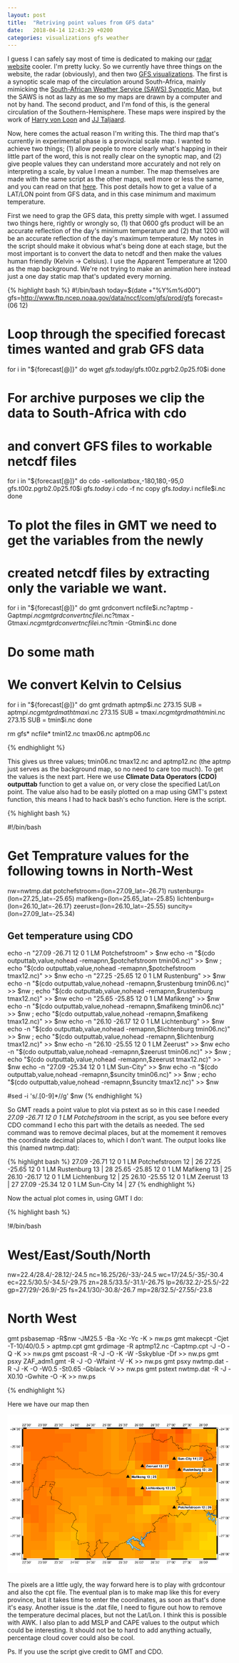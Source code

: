 ```yaml
---
layout: post
title:  "Retriving point values from GFS data"
date:   2018-04-14 12:43:29 +0200
categories: visualizations gfs weather  
---
```


I guess I can safely say most of time is dedicated to making our [radar
website](http://www.lekewenaradar.co.za) cooler. I'm pretty lucky. So we
currently have three things on the website, the radar (obviously), and then two
[GFS visualizations](http://www.lekwenaradar.co.za/forecast.html). The first is
a synoptic scale map of the circulation around South-Africa, mainly mimicking
the [South-African Weather Service (SAWS) Synoptic
Map](http://www.weathersa.co.za/observations/synoptic-charts), but the SAWS is
not as lazy as me so my maps are drawn by a computer and not by hand. The
second product, and I'm fond of this, is the general circulation of the
Southern-Hemisphere. These maps were inspired by the work of [Harry von
Loon](https://scholar.google.com/scholar?hl=en&as_sdt=0%2C5&q=harry+von+loon&oq=harry+von+loon)
and [JJ
Taljaard](https://scholar.google.com/scholar?hl=en&as_sdt=0%2C5&q=jj+taljaardt+synoptic&btnG=).

Now, here comes the actual reason I'm writing this. The third map that's
currently in experimental phase is a provincial scale map. I wanted to achieve
two things; (1) allow people to more clearly what's happing in their little
part of the word, this is not really clear on the synoptic map, and (2) give
people values they can understand more accurately and not rely on interpreting
a scale, by value I mean a number. The map themselves are made with the same
script as the other maps, well more or less the same, and you can read on that
[here](https://www.hennohavenga.com/weather/bash/gmt/2018/01/28/forecasting-weather-with-bash-and-other-linux-tools.html).
This post details how to get a value of a LAT/LON point from GFS data, and in this case minimum and maximum temperature.

First we need to grap the GFS data, this pretty simple with wget. I assumed two
things here, rightly or wrongly so, (1) that 0600 gfs product will be an
accurate reflection of the day's minimum temperature and (2) that 1200 will be
an accurate reflection of the day's maximum temperature. My notes in the script
should make it obvious what's being done at each stage, but the most important
is to convert the data to netcdf and then make the values human friendly
(Kelvin -> Celsius). I use the Apparent Temperature at 1200 as the map background.
We're not trying to make an animation here instead just a one day static map that's
updated every morning.

{% highlight bash %}
#!/bin/bash
today=$(date +"%Y%m%d00")
gfs=http://www.ftp.ncep.noaa.gov/data/nccf/com/gfs/prod/gfs
forecast=(06 12)

# Loop through the specified forecast times wanted and grab GFS data
for i in "${forecast[@]}" 
do 
    wget $gfs.$today/gfs.t00z.pgrb2.0p25.f0$i 
done

# For archive purposes we clip the data to South-Africa with cdo
# and convert GFS files to workable netcdf files
for i in "${forecast[@]}"  
do 
    cdo -sellonlatbox,-180,180,-95,0 gfs.t00z.pgrb2.0p25.f0$i gfs.$today.$i 
    cdo -f nc copy gfs.$today.$i ncfile$i.nc 
done

# To plot the files in GMT we need to get the variables from the newly 
# created netcdf files by extracting only the variable we want.
for i in "${forecast[@]}" 
do
    gmt grdconvert ncfile$i.nc\?aptmp -Gaptmp$i.nc
    gmt grdconvert ncfile$i.nc\?tmax  -Gtmax$i.nc
    gmt grdconvert ncfile$i.nc\?tmin  -Gtmin$i.nc
done

# Do some math
# We convert Kelvin to Celsius
for i in "${forecast[@]}" 
do
    gmt grdmath aptmp$i.nc 273.15 SUB = aptmp$i.nc
    gmt grdmath tmax$i.nc 273.15 SUB = tmax$i.nc
    gmt grdmath tmin$i.nc 273.15 SUB = tmin$i.nc
done

rm gfs* ncfile* tmin12.nc tmax06.nc aptmp06.nc

{% endhighlight %}

This gives us three values; tmin06.nc tmax12.nc and aptmp12.nc (the aptmp just
serves as the background map, so no need to care too much). To get the values is
the next part. Here we use **Climate Data Operators (CDO)** **outputtab** function to
get a value on, or very close the specified Lat/Lon point. The value also had to be
easily plotted on a map using GMT's pstext function, this means I had to hack bash's
echo function. Here is the script.

{% highlight bash %}

#!/bin/bash
# Get Temprature values for the following towns in North-West

nw=nwtmp.dat
potchefstroom=(lon=27.09_lat=-26.71) 
rustenburg=(lon=27.25_lat=-25.65)
mafikeng=(lon=25.65_lat=-25.85)
lichtenburg=(lon=26.10_lat=-26.17)
zeerust=(lon=26.10_lat=-25.55)
suncity=(lon=27.09_lat=-25.34)

## Get temperature using CDO 
echo -n "27.09 -26.71 12 0 1 LM Potchefstroom" > $nw
echo -n "$(cdo outputtab,value,nohead -remapnn,$potchefstroom tmin06.nc)" >> $nw ; echo "$(cdo outputtab,value,nohead -remapnn,$potchefstroom tmax12.nc)" >> $nw 
echo -n "27.25 -25.65 12 0 1 LM Rustenburg" >> $nw
echo -n "$(cdo outputtab,value,nohead -remapnn,$rustenburg tmin06.nc)" >> $nw ; echo "$(cdo outputtab,value,nohead -remapnn,$rustenburg tmax12.nc)" >> $nw 
echo -n "25.65 -25.85 12 0 1 LM Mafikeng" >> $nw
echo -n "$(cdo outputtab,value,nohead -remapnn,$mafikeng tmin06.nc)" >> $nw ; echo "$(cdo outputtab,value,nohead -remapnn,$mafikeng tmax12.nc)" >> $nw 
echo -n "26.10 -26.17 12 0 1 LM Lichtenburg" >> $nw
echo -n "$(cdo outputtab,value,nohead -remapnn,$lichtenburg tmin06.nc)" >> $nw ; echo "$(cdo outputtab,value,nohead -remapnn,$lichtenburg tmax12.nc)" >> $nw 
echo -n "26.10 -25.55 12 0 1 LM Zeerust" >> $nw
echo -n "$(cdo outputtab,value,nohead -remapnn,$zeerust tmin06.nc)" >> $nw ; echo "$(cdo outputtab,value,nohead -remapnn,$zeerust tmax12.nc)" >> $nw 
echo -n "27.09 -25.34 12 0 1 LM Sun-City" >> $nw
echo -n "$(cdo outputtab,value,nohead -remapnn,$suncity tmin06.nc)" >> $nw ; echo "$(cdo outputtab,value,nohead -remapnn,$suncity tmax12.nc)" >> $nw 

#sed -i 's/\.[0-9]*//g' $nw 
{% endhighlight %}

So GMT reads a point value to plot via pstext as <LAT LON FONTSIZE ANGLE
FONTTYPE NAME> so in this case I needed *27.09 -26.71 12 0 1 LM
Potchefstroom* in the script, as you see before every CDO command I echo this
part with the details as needed. The sed command was to remove decimal places,
but at the momement it removes the coordinate decimal places to, which I don't want.
The output looks like this (named nwtmp.dat):

{% highlight bash %}
27.09 -26.71 12 0 1 LM Potchefstroom 12 | 26 
27.25 -25.65 12 0 1 LM Rustenburg 13 | 28 
25.65 -25.85 12 0 1 LM Mafikeng 13 | 25 
26.10 -26.17 12 0 1 LM Lichtenburg 12 | 25 
26.10 -25.55 12 0 1 LM Zeerust 13 | 27 
27.09 -25.34 12 0 1 LM Sun-City 14 | 27 
{% endhighlight %}

Now the actual plot comes in, using GMT I do:

{% highlight bash %}

!#/bin/bash

# West/East/South/North
nw=22.4/28.4/-28.12/-24.5
nc=16.25/26/-33/-24.5
wc=17/24.5/-35/-30.4
ec=22.5/30.5/-34.5/-29.75
zn=28.5/33.5/-31.1/-26.75
lp=26/32.2/-25.5/-22
gp=27/29/-26.9/-25
fs=24.1/30/-30.8/-26.7
mp=28/32.5/-27.55/-23.8

# North West
gmt psbasemap  -R$nw -JM25.5 -Ba -Xc -Yc -K > nw.ps
gmt makecpt    -Cjet -T-10/40/0.5 > aptmp.cpt
gmt grdimage   -R aptmp12.nc -Captmp.cpt -J -O -Q -K >> nw.ps
gmt pscoast    -R -J -O -K -W -Sskyblue -Df >> nw.ps
gmt psxy        ZAF_adm1.gmt -R -J -O -Wfaint -V -K >> nw.ps
gmt psxy        nwtmp.dat -R -J -K -O -W0.5 -St0.65 -Gblack -V >> nw.ps
gmt pstext      nwtmp.dat -R -J -X0.10 -Gwhite -O -K >> nw.ps

{% endhighlight %}

Here we have our map then

![nw_temp](/assets/images/maps/nw_temp.png)

The pixels are a little ugly, the way forward here is to play with grdcontour
and also the cpt file. The eventual plan is to make map like this for every
province, but it takes time to enter the coordinates, as soon as that's done
it's easy. Another issue is the .dat file, I need to figure out how to remove
the temperature decimal places, but not the Lat/Lon. I think this is possible
with AWK. I also plan to add MSLP and CAPE values to the output which could be
interesting. It should not be to hard to add anything actually, percentage
cloud cover could also be cool.

Ps. If you use the script give credit to GMT and CDO.
